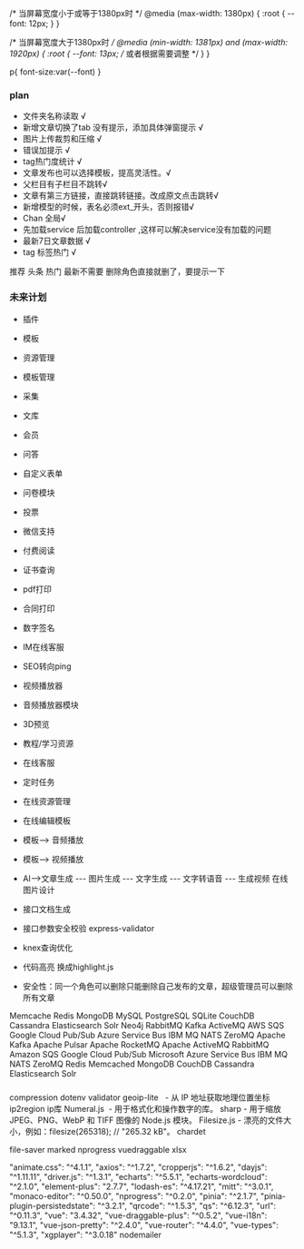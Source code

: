 <!--
 * @Author: 明空
 * @Date: 2024-07-16 10:45:11
 * @LastEditors: your name
 * @LastEditTime: 2024-07-16 10:54:23
 * @Description: 
-->

/* 当屏幕宽度小于或等于1380px时 */
@media (max-width: 1380px) {
  :root {
    --font: 12px;
  }
}

/* 当屏幕宽度大于1380px时 */
@media (min-width: 1381px) and (max-width: 1920px) {
  :root {
    --font: 13px; /* 或者根据需要调整 */
  }
}


p{
 font-size:var(--font)
}

### plan 

* 文件夹名称读取 √
* 新增文章切换了tab 没有提示，添加具体弹窗提示 √
* 图片上传裁剪和压缩 √
* 错误加提示 √
* tag热门度统计 √
* 文章发布也可以选择模板，提高灵活性。√
* 父栏目有子栏目不跳转√
* 文章有第三方链接，直接跳转链接。改成原文点击跳转√
* 新增模型的时候，表名必须ext_开头，否则报错√
* Chan 全局√
* 先加载service 后加载controller ,这样可以解决service没有加载的问题  
* 最新7日文章数据 √
* tag 标签热门  √


推荐 头条 热门 最新不需要
删除角色直接就删了，要提示一下


### 未来计划

* 插件
* 模板
* 资源管理
* 模板管理
* 采集
* 文库
* 会员
* 问答
* 自定义表单
* 问卷模块
* 投票
* 微信支持
* 付费阅读
* 证书查询
* pdf打印
* 合同打印
* 数字签名
* IM在线客服
* SEO转向ping 
* 视频播放器
* 音频播放器模块
* 3D预览
* 教程/学习资源
* 在线客服
* 定时任务
* 在线资源管理
* 在线编辑模板
* 模板--> 音频播放  
* 模板--> 视频播放 
* AI-->文章生成
 --- 图片生成
 --- 文字生成
 --- 文字转语音
 --- 生成视频
 在线图片设计

* 接口文档生成
* 接口参数安全校验 express-validator
* knex查询优化
* 代码高亮 换成highlight.js
* 安全性：同一个角色可以删除只能删除自己发布的文章，超级管理员可以删除所有文章

Memcache
Redis
MongoDB
MySQL
PostgreSQL
SQLite
CouchDB
Cassandra
Elasticsearch
Solr
Neo4j
RabbitMQ
Kafka
ActiveMQ
AWS SQS
Google Cloud Pub/Sub
Azure Service Bus
IBM MQ
NATS
ZeroMQ
Apache Kafka
Apache Pulsar
Apache RocketMQ
Apache ActiveMQ
RabbitMQ
Amazon SQS
Google Cloud Pub/Sub
Microsoft Azure Service Bus
IBM MQ
NATS
ZeroMQ
Redis
Memcached
MongoDB
CouchDB
Cassandra
Elasticsearch
Solr

### 
compression
dotenv 
validator 
geoip-lite   - 从 IP 地址获取地理位置坐标
ip2region ip库
Numeral.js  - 用于格式化和操作数字的库。
sharp - 用于缩放 JPEG、PNG、WebP 和 TIFF 图像的 Node.js 模块。
Filesize.js - 漂亮的文件大小，例如：filesize(265318); // "265.32 kB"。
chardet 

file-saver
marked
nprogress
vuedraggable
xlsx

"animate.css": "^4.1.1",
    "axios": "^1.7.2",
    "cropperjs": "^1.6.2",
    "dayjs": "^1.11.11",
    "driver.js": "^1.3.1",
    "echarts": "^5.5.1",
    "echarts-wordcloud": "^2.1.0",
    "element-plus": "2.7.7",
    "lodash-es": "^4.17.21",
    "mitt": "^3.0.1",
    "monaco-editor": "^0.50.0",
    "nprogress": "^0.2.0",
    "pinia": "^2.1.7",
    "pinia-plugin-persistedstate": "^3.2.1",
    "qrcode": "^1.5.3",
    "qs": "^6.12.3",
    "url": "^0.11.3",
    "vue": "3.4.32",
    "vue-draggable-plus": "^0.5.2",
    "vue-i18n": "9.13.1",
    "vue-json-pretty": "^2.4.0",
    "vue-router": "^4.4.0",
    "vue-types": "^5.1.3",
    "xgplayer": "^3.0.18"
    nodemailer
